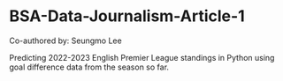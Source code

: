# BSA-Data-Journalism-Article-1
Co-authored by: Seungmo Lee

Predicting 2022-2023 English Premier League standings in Python using goal difference data from the season so far.
